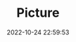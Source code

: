 ---
weight: 1
images:
- /images/edited/174.jpeg
title: Picture
date: 2022-10-24 22:59:53
tags: [luminar neo,work,dog,person]
---